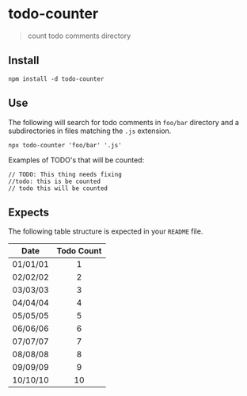 # todo-counter
> count todo comments directory


## Install

    npm install -d todo-counter


## Use
The following will search for todo comments in `foo/bar` directory and a subdirectories in files matching the `.js` extension.

    npx todo-counter 'foo/bar' '.js'

Examples of TODO's that will be counted:
```
// TODO: This thing needs fixing
//todo: this is be counted
// todo this will be counted
```


## Expects
The following table structure is expected in your `README` file.

| Date | Todo Count |
| :---:| :---:|
|<date>01/01/01|<todoCounter>1|
|<date>02/02/02|<todoCounter>2|
|<date>03/03/03|<todoCounter>3|
|<date>04/04/04|<todoCounter>4|
|<date>05/05/05|<todoCounter>5|
|<date>06/06/06|<todoCounter>6|
|<date>07/07/07|<todoCounter>7|
|<date>08/08/08|<todoCounter>8|
|<date>09/09/09|<todoCounter>9|
|<date>10/10/10|<todoCounter>10|